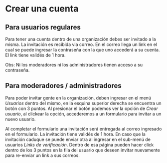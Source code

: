 # Crear una cuenta

## Para usuarios regulares

Para tener una cuenta dentro de una organización debes ser invitado a la misma. La invitación es recibida via correo. En el correo llega un link en el cual se puede ingresar la contraseña con la que uno accederá a su cuenta. El link tiene validés de 1 hora.

Obs: Ni los moderadores ni los administradores tienen acceso a su contraseña.

## Para moderadores / administradores

Para poder invitar gente en la organización, deben ingresar en el menú _Usuarios_ dentro del mismo, en la esquina superior derecha se encuentra un botón con 3 puntos. Al presionar el botón podemos ver la opción de _Crear usuario_, al clickear la opción, accederemos a un formulario para invitar a un nuevo usuario.

Al completar el formulario una invitación será entregada al correo ingresado en el formulario. La invitación tiene validés de 1 hora. En caso que la invitación caduque se puede enviar otra al ingresar en el sub-menú de usuarios _Links de verificación_. Dentro de esa página pueden hacer click dentro de los 3 puntos en la fila del usuario que deseen invitar nuevamente para re-enviar un link a sus correos.
